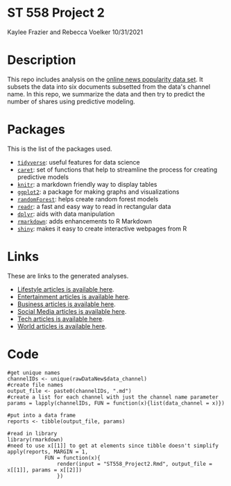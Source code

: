 ST 558 Project 2
================
Kaylee Frazier and Rebecca Voelker
10/31/2021

# Description

This repo includes analysis on the [online news popularity data set](https://archive.ics.uci.edu/ml/datasets/Online+News+Popularity). It subsets the data into six documents subsetted from the data's channel name. In this repo, we summarize the data and then try to predict the number of shares using predictive modeling. 

# Packages

This is the list of the packages used.
- [`tidyverse`](https://www.tidyverse.org/): useful features for data
    science
- [`caret`](https://cran.r-project.org/web/packages/caret/vignettes/caret.html): set of functions that help to streamline the process for creating predictive models
- [`knitr`](https://cran.r-project.org/web/packages/knitr/index.html): a markdown friendly way to display tables
- [`ggplot2`](https://ggplot2.tidyverse.org/): a package for making graphs and visualizations
- [`randomForest`](https://www.rdocumentation.org/packages/randomForest/versions/4.6-14/topics/randomForest): helps create random forest models
- [`readr`](https://readr.tidyverse.org/): a fast and easy way to read in rectangular data
- [`dplyr`](https://dplyr.tidyverse.org/): aids with data manipulation
- [`rmarkdown`](https://www.rdocumentation.org/packages/rmarkdown/versions/1.7): adds enhancements to R Markdown
- [`shiny`](https://shiny.rstudio.com/): makes it easy to create interactive webpages from R
    
# Links 

These are links to the generated analyses.
- [Lifestyle articles is available here](https://kafrazi2.github.io/Project-2/Lifestyle.html).
- [Entertainment articles is available here](https://kafrazi2.github.io/Project-2/Entertainment.html).
- [Business articles is available here](https://kafrazi2.github.io/Project-2/Business.html).
- [Social Media articles is available here](https://kafrazi2.github.io/Project-2/Social%20Media.html).
- [Tech articles is available here](https://kafrazi2.github.io/Project-2/Tech.html).
- [World articles is available here](https://kafrazi2.github.io/Project-2/World.html).

# Code

```{r}
#get unique names
channelIDs <- unique(rawDataNew$data_channel)
#create file names
output_file <- paste0(channelIDs, ".md")
#create a list for each channel with just the channel name parameter
params = lapply(channelIDs, FUN = function(x){list(data_channel = x)})

#put into a data frame
reports <- tibble(output_file, params)
```

```{r}
#read in library
library(rmarkdown)
#need to use x[[1]] to get at elements since tibble doesn't simplify
apply(reports, MARGIN = 1, 
            FUN = function(x){
                render(input = "ST558_Project2.Rmd", output_file = x[[1]], params = x[[2]])
                })
```

